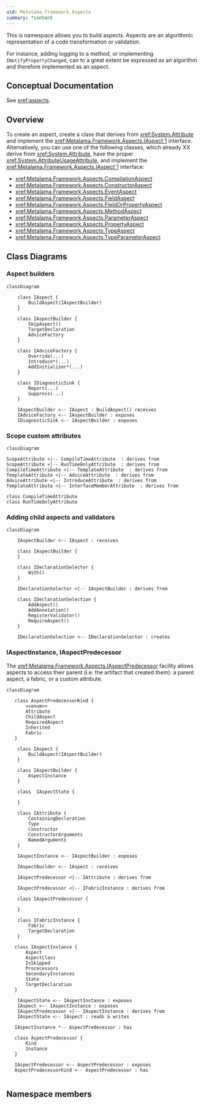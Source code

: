 ```yaml
---
uid: Metalama.Framework.Aspects
summary: *content
---
```


This is namespace allows you to build aspects. Aspects are an algorithmic representation of a code transformation or validation.

For instance, adding logging to a method, or implementing `INotifyPropertyChanged`, can to a great extent be expressed as
an algorithm and therefore implemented as an aspect.

## Conceptual Documentation

See <xref:aspects>.

## Overview

To create an aspect, create a class that derives from <xref:System.Attribute> and implement the <xref:Metalama.Framework.Aspects.IAspect`1> interface. Alternatively, you can use one of the following classes, which already XX derive from <xref:System.Attribute>, have the proper  <xref:System.AttributeUsageAttribute>, and implement the <xref:Metalama.Framework.Aspects.IAspect`1> interface:

* <xref:Metalama.Framework.Aspects.CompilationAspect>
* <xref:Metalama.Framework.Aspects.ConstructorAspect>
* <xref:Metalama.Framework.Aspects.EventAspect>
* <xref:Metalama.Framework.Aspects.FieldAspect>
* <xref:Metalama.Framework.Aspects.FieldOrPropertyAspect>
* <xref:Metalama.Framework.Aspects.MethodAspect>
* <xref:Metalama.Framework.Aspects.ParameterAspect>
* <xref:Metalama.Framework.Aspects.PropertyAspect>
* <xref:Metalama.Framework.Aspects.TypeAspect>
* <xref:Metalama.Framework.Aspects.TypeParameterAspect>


## Class Diagrams


### Aspect builders

```mermaid
classDiagram
    
    class IAspect {
        BuildAspect(IAspectBuilder)
    }

    class IAspectBuilder {
        SkipAspect()
        TargetDeclaration
        AdviceFactory
    }

    class IAdviceFactory {
        Override(...)
        Introduce*(...)
        AddInitializer*(...)
    }

    class IDiagnosticSink {
        Report(...)
        Suppress(...)
    }

    IAspectBuilder <-- IAspect : BuildAspect() receives
    IAdviceFactory <-- IAspectBuilder : exposes
    IDiagnosticSink <-- IAspectBuilder : exposes

```

### Scope custom attributes

```mermaid
classDiagram

ScopeAttribute <|-- CompileTimeAttribute  : derives from
ScopeAttribute <|-- RunTimeOnlyAttribute  : derives from
CompileTimeAttribute <|-- TemplateAttribute  : derives from
TemplateAttribute <|-- AdviceAttribute  : derives from
AdviceAttribute <|-- IntroduceAttribute  : derives from
TemplateAttribute <|-- InterfaceMemberAttribute  : derives from

class CompileTimeAttribute
class RunTimeOnlyAttribute

```

### Adding child aspects and validators

```mermaid
classDiagram

    IAspectBuilder <-- IAspect : receives
    
    class IAspectBuilder {
    }

    class IDeclarationSelector {
        With()
    }

    IDeclarationSelector <|-- IAspectBuilder : derives from

    class IDeclarationSelection {
        AddAspect()
        AddAnnotation()
        RegisterValidator()
        RequireAspect()
    }

    IDeclarationSelection <-- IDeclarationSelector : creates
```

### IAspectInstance, IAspectPredecessor

The <xref:Metalama.Framework.Aspects.IAspectPredecessor> facility allows aspects to access their parent (i.e. the artifact that created them): a parent aspect, a fabric, or a custom attribute.

```mermaid
classDiagram

   class AspectPredecessorKind {
       <<enum>>
       Attribute
       ChildAspect
       RequiredAspect
       Inherited
       Fabric
   }

    class IAspect {
        BuildAspect(IAspectBuilder)
    }
    
    class IAspectBuilder {
        AspectInstance
    }

    class  IAspectState {

    }

    class IAttribute {
        ContainingDeclaration
        Type
        Constructor
        ConstructorArguments
        NamedArguments
    }

    IAspectInstance <-- IAspectBuilder : exposes

    IAspectBuilder <-- IAspect : receives
    
    IAspectPredecessor <|-- IAttribute : derives from

    IAspectPredecessor <|-- IFabricInstance : derives from

    class IAspectPredecessor {

    }

    class IFabricInstance {
        Fabric
        TargetDeclaration
    }

   class IAspectInstance {
       Aspect
       AspectClass
       IsSkipped
       Procecessors
       SecondaryInstances
       State
       TargetDeclaration
   }

    IAspectState <-- IAspectInstance : exposes
    IAspect <-- IAspectInstance : exposes
    IAspectPredecessor <|-- IAspectInstance : derives from
    IAspectState <-- IAspect : reads & writes

   IAspectInstance *-- AspectPredecessor : has

   class AspectPredecessor {
       Kind
       Instance
   }

   IAspectPredecessor <-- AspectPredecessor : exposes
   AspectPredecessorKind <-- AspectPredecessor : has
   
```

## Namespace members